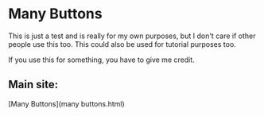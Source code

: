 # Many Buttons
This is just a test and is really for my own purposes, but I don't care if other people use this too. This could also be used for tutorial purposes too.

If you use this for something, you have to give me credit.

## Main site:
[Many Buttons](many buttons.html)
